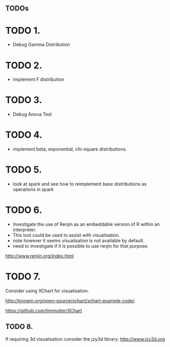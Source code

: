 ## TODOs ##

# TODO 1. #
- Debug Gamma Distribution

# TODO 2. #
   - implement F distribution

# TODO 3. #
 - Debug Anova Test

# TODO 4. #
- implement beta, exponential, chi-square distributions.

# TODO 5. #
- look at spark and see how to reimplement base distributions as operations in spark

# TODO 6. # 
- Investigate the use of Renjin as an embeddable version of R within an interpreter.
- This tool could be used to assist with visualisation.
- note however it seems visualisation is not available by default.
- need to investigate if it is possible to use renjin for that purpose.

http://www.renjin.org/index.html

# TODO 7. #
Consider using XChart for visualisation.

http://knowm.org/open-source/xchart/xchart-example-code/

https://github.com/timmolter/XChart

## TODO 8. #

If requiring 3d visualisation consider the jzy3d library:
http://www.jzy3d.org





